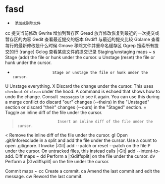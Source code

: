 # fasd
-      添加或删除文件
cc     提交当前修改
Gwrite 增加到暂存区
Gread  放弃修改恢复到最近的一次提交或暂存区的内容
Gedit  查看最近提交的版本
Gvdiff 与最近的提交比较
Gblame 查看每行的最新修改是什么时候
Gmove  移除文件并重命名缓存区
Ggrep  搜索所有提交的行
[range] Gclog 查看某些文件的提交记录
Staging/unstaging maps ~
s                       Stage (add) the file or hunk under the cursor.
u                       Unstage (reset) the file or hunk under the cursor.
-                       Stage or unstage the file or hunk under the cursor.
U                       Unstage everything.
X                       Discard the change under the cursor.  This uses
                        `checkout` or `clean` under the hood.  A command is
                        echoed that shows how to undo the change.  Consult
                        `:messages` to see it again.  You can use this during
                        a merge conflict do discard "our" changes (--theirs)
                        in the "Unstaged" section or discard "their" changes
                        (--ours) in the "Staged" section.
=                       Toggle an inline diff of the file under the cursor.
>                       Insert an inline diff of the file under the cursor.
<                       Remove the inline diff of the file under the cursor.
gI                      Open .git/info/exclude in a split and add the file
                        under the cursor.  Use a count to open .gitignore.
I                       Invoke |:Git| add --patch or reset --patch on the file
P                       under the cursor. On untracked files, this instead
                        calls |:Git| add --intent-to-add.
Diff maps ~
dd                      Perform a |:Gdiffsplit| on the file under the cursor.
dv                      Perform a |:Gvdiffsplit| on the file under the cursor.


Commit maps ~
cc                      Create a commit.
ca                      Amend the last commit and edit the message.
cw                      Reword the last commit.
